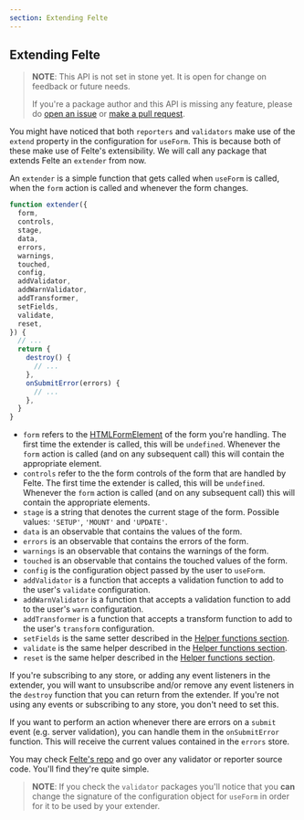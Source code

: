 ```yaml
---
section: Extending Felte
---
```


## Extending Felte

> **NOTE**: This API is not set in stone yet. It is open for change on feedback or future needs.
>
> If you're a package author and this API is missing any feature, please do [open an issue](https://github.com/pablo-abc/felte/issues) or [make a pull request](https://github.com/pablo-abc/felte/pulls).

You might have noticed that both `reporters` and `validators` make use of the `extend` property in the configuration for `useForm`. This is because both of these make use of Felte's extensibility. We will call any package that extends Felte an `extender` from now.

An `extender` is a simple function that gets called when `useForm` is called, when the `form` action is called and whenever the form changes.

```javascript
function extender({
  form,
  controls,
  stage,
  data,
  errors,
  warnings,
  touched,
  config,
  addValidator,
  addWarnValidator,
  addTransformer,
  setFields,
  validate,
  reset,
}) {
  // ...
  return {
    destroy() {
      // ...
    },
    onSubmitError(errors) {
      // ...
    },
  }
}
```

- `form` refers to the [HTMLFormElement](https://developer.mozilla.org/en-US/docs/Web/API/HTMLFormElement) of the form you're handling. The first time the extender is called, this will be `undefined`. Whenever the `form` action is called (and on any subsequent call) this will contain the appropriate element.
- `controls` refer to the the form controls of the form that are handled by Felte. The first time the extender is called, this will be `undefined`. Whenever the `form` action is called (and on any subsequent call) this will contain the appropriate elements.
- `stage` is a string that denotes the current stage of the form. Possible values: `'SETUP'`, `'MOUNT'` and `'UPDATE'`.
- `data` is an observable that contains the values of the form.
- `errors` is an observable that contains the errors of the form.
- `warnings` is an observable that contains the warnings of the form.
- `touched` is an observable that contains the touched values of the form.
- `config` is the configuration object passed by the user to `useForm`.
- `addValidator` is a function that accepts a validation function to add to the user's `validate` configuration.
- `addWarnValidator` is a function that accepts a validation function to add to the user's `warn` configuration.
- `addTransformer` is a function that accepts a transform function to add to the user's `transform` configuration.
- `setFields` is the same setter described in the [Helper functions section](/docs/react/helper-functions#setters).
- `validate` is the same helper described in the [Helper functions section](/docs/react/helper-functions#validate).
- `reset` is the same helper described in the [Helper functions section](/docs/react/helper-functions#reset).

If you're subscribing to any store, or adding any event listeners in the extender, you will want to unsubscribe and/or remove any event listeners in the `destroy` function that you can return from the extender. If you're not using any events or subscribing to any store, you don't need to set this.

If you want to perform an action whenever there are errors on a `submit` event (e.g. server validation), you can handle them in the `onSubmitError` function. This will receive the current values contained in the `errors` store.

You may check [Felte's repo](https://github.com/pablo-abc/felte) and go over any validator or reporter source code. You'll find they're quite simple.

> **NOTE**: If you check the `validator` packages you'll notice that you **can** change the signature of the configuration object for `useForm` in order for it to be used by your extender.
